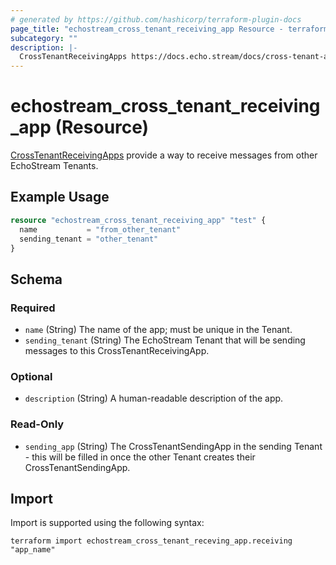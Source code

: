 ```yaml
---
# generated by https://github.com/hashicorp/terraform-plugin-docs
page_title: "echostream_cross_tenant_receiving_app Resource - terraform-provider-echostream"
subcategory: ""
description: |-
  CrossTenantReceivingApps https://docs.echo.stream/docs/cross-tenant-app provide a way to receive messages from other EchoStream Tenants.
---
```


# echostream_cross_tenant_receiving_app (Resource)

[CrossTenantReceivingApps](https://docs.echo.stream/docs/cross-tenant-app) provide a way to receive messages from other EchoStream Tenants.

## Example Usage

```terraform
resource "echostream_cross_tenant_receiving_app" "test" {
  name           = "from_other_tenant"
  sending_tenant = "other_tenant"
}
```

<!-- schema generated by tfplugindocs -->
## Schema

### Required

- `name` (String) The name of the app; must be unique in the Tenant.
- `sending_tenant` (String) The EchoStream Tenant that will be sending messages to this CrossTenantReceivingApp.

### Optional

- `description` (String) A human-readable description of the app.

### Read-Only

- `sending_app` (String) The CrossTenantSendingApp in the sending Tenant - this will be filled in once the other Tenant creates their CrossTenantSendingApp.

## Import

Import is supported using the following syntax:

```shell
terraform import echostream_cross_tenant_receving_app.receiving "app_name"
```

